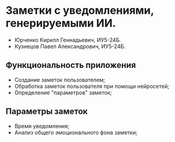 # Заметки с уведомлениями, генерируемыми ИИ.
- Юрченко Кирилл Геннадьевич, ИУ5-24Б.
- Кузнецов Павел Александрович, ИУ5-24Б.

## Функциональность приложения
-	Создание заметок пользователем;  
-	Обработка заметок пользователя при помощи нейросетей;  
-	Определение "параметров" заметок;  

## Параметры заметок
-	Время уведомления;  
-	Анализ общего эмоционального фона заметки;
